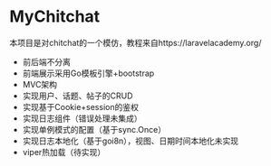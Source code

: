 # MyChitchat
本项目是对chitchat的一个模仿，教程来自https://laravelacademy.org/
- 前后端不分离
- 前端展示采用Go模板引擎+bootstrap
- MVC架构
- 实现用户、话题、帖子的CRUD
- 实现基于Cookie+session的鉴权
- 实现日志组件（错误处理未集成）
- 实现单例模式的配置（基于sync.Once）
- 实现日志本地化（基于goi8n），视图、日期时间本地化未实现
- viper热加载（待实现）